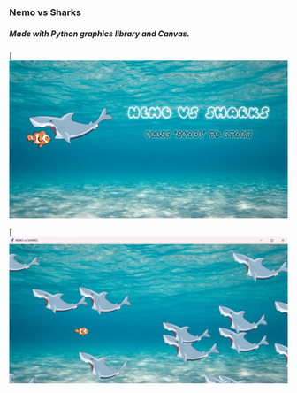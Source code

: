 ### Nemo vs Sharks
##### Made with Python graphics library and Canvas.

[![Main Menu](https://github.com/sicilydefense/NemovsSharks/blob/main/NemoVsSharks/denizalti.png?raw=true "Main Menu")

[![In-Game Screenshot](https://github.com/sicilydefense/NemovsSharks/blob/main/NemoVsSharks/in_game.png?raw=true "In-Game Screenshot")

